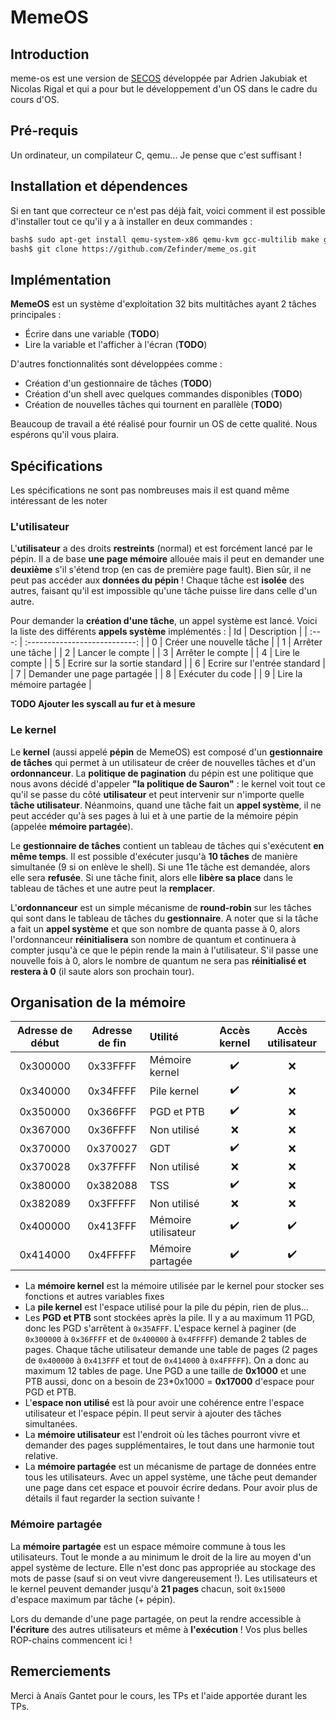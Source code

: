# MemeOS

## Introduction

meme-os est une version de [SECOS](https://github.com/sduverger/secos) développée par Adrien Jakubiak et Nicolas Rigal et qui a pour but le développement d'un OS dans le cadre du cours d'OS.

## Pré-requis

Un ordinateur, un compilateur C, qemu... Je pense que c'est suffisant !

## Installation et dépendences

Si en tant que correcteur ce n'est pas déjà fait, voici comment il est possible d'installer tout ce qu'il y a à installer en deux commandes :

```bash
bash$ sudo apt-get install qemu-system-x86 qemu-kvm gcc-multilib make git
bash$ git clone https://github.com/Zefinder/meme_os.git
```

## Implémentation

**MemeOS** est un système d'exploitation 32 bits multitâches ayant 2 tâches principales :
- Écrire dans une variable (**TODO**)
- Lire la variable et l'afficher à l'écran (**TODO**)

D'autres fonctionnalités sont développées comme :
- Création d'un gestionnaire de tâches (**TODO**)
- Création d'un shell avec quelques commandes disponibles (**TODO**)
- Création de nouvelles tâches qui tournent en parallèle (**TODO**)

Beaucoup de travail a été réalisé pour fournir un OS de cette qualité. Nous espérons qu'il vous plaira.

## Spécifications

Les spécifications ne sont pas nombreuses mais il est quand même intéressant de les noter

### L'utilisateur

L'**utilisateur** a des droits **restreints** (normal) et est forcément lancé par le pépin. Il a de base **une page mémoire** allouée mais il peut en demander une **deuxième** s'il s'étend trop (en cas de première page fault). Bien sûr, il ne peut pas accéder aux **données du pépin** ! Chaque tâche est **isolée** des autres, faisant qu'il est impossible qu'une tâche puisse lire dans celle d'un autre.

Pour demander la **création d'une tâche**, un appel système est lancé. Voici la liste des différents **appels système** implémentés : 
|  Id   |          Description          |
| :---: | :---------------------------: |
|   0   |   Créer une nouvelle tâche    |
|   1   |       Arrêter une tâche       |
|   2   |       Lancer le compte        |
|   3   |       Arrêter le compte       |
|   4   |        Lire le compte         |
|   5   | Ecrire sur la sortie standard |
|   6   | Ecrire sur l'entrée standard  |
|   7   |  Demander une page partagée   |
|   8   |       Exécuter du code        |
|   9   |   Lire la mémoire partagée    |

**TODO Ajouter les syscall au fur et à mesure**

### Le kernel

Le **kernel** (aussi appelé **pépin** de MemeOS) est composé d'un **gestionnaire de tâches** qui permet à un utilisateur de créer de nouvelles tâches et d'un **ordonnanceur**. La **politique de pagination** du pépin est une politique que nous avons décidé d'appeler **"la politique de Sauron"** : le kernel voit tout ce qu'il se passe du côté **utilisateur** et peut intervenir sur n'importe quelle **tâche utilisateur**. Néanmoins, quand une tâche fait un **appel système**, il ne peut accéder qu'à ses pages à lui et à une partie de la mémoire pépin (appelée **mémoire partagée**). 

Le **gestionnaire de tâches** contient un tableau de tâches qui s'exécutent **en même temps**. Il est possible d'exécuter jusqu'à **10 tâches** de manière simultanée (9 si on enlève le shell). Si une 11e tâche est demandée, alors elle sera **refusée**. Si une tâche finit, alors elle **libère sa place** dans le tableau de tâches et une autre peut la **remplacer**. 

L'**ordonnanceur** est un simple mécanisme de **round-robin** sur les tâches qui sont dans le tableau de tâches du **gestionnaire**. A noter que si la tâche a fait un **appel système** et que son nombre de quanta passe à 0, alors l'ordonnanceur **réinitialisera** son nombre de quantum et continuera à compter jusqu'à ce que le pépin rende la main à l'utilisateur. S'il passe une nouvelle fois à 0, alors le nombre de quantum ne sera pas **réinitialisé et restera à 0** (il saute alors son prochain tour). 

## Organisation de la mémoire

| Adresse de début | Adresse de fin | Utilité             |    Accès kernel    | Accès utilisateur  |
| :--------------: | :------------: | :------------------ | :----------------: | :----------------: |
|     0x300000     |    0x33FFFF    | Mémoire kernel      | :heavy_check_mark: |        :x:         |
|     0x340000     |    0x34FFFF    | Pile kernel         | :heavy_check_mark: |        :x:         |
|     0x350000     |    0x366FFF    | PGD et PTB          | :heavy_check_mark: |        :x:         |
|     0x367000     |    0x36FFFF    | Non utilisé         |        :x:         |        :x:         |
|     0x370000     |    0x370027    | GDT                 | :heavy_check_mark: |        :x:         |
|     0x370028     |    0x37FFFF    | Non utilisé         |        :x:         |        :x:         |
|     0x380000     |    0x382088    | TSS                 | :heavy_check_mark: |        :x:         |
|     0x382089     |    0x3FFFFF    | Non utilisé         |        :x:         |        :x:         |
|     0x400000     |    0x413FFF    | Mémoire utilisateur | :heavy_check_mark: | :heavy_check_mark: |
|     0x414000     |    0x4FFFFF    | Mémoire partagée    | :heavy_check_mark: | :heavy_check_mark: |

- La **mémoire kernel** est la mémoire utilisée par le kernel pour stocker ses fonctions et autres variables fixes
- La **pile kernel** est l'espace utilisé pour la pile du pépin, rien de plus...
- Les **PGD et PTB** sont stockées après la pile. Il y a au maximum 11 PGD, donc les PGD s'arrêtent à `0x35AFFF`. L'espace kernel à paginer (de `0x300000` à `0x36FFFF` et de `0x400000` à `0x4FFFFF`) demande 2 tables de pages. Chaque tâche utilisateur demande une table de pages (2 pages de `0x400000` à `0x413FFF` et tout de `0x414000` à `0x4FFFFF`). On a donc au maximum 12 tables de page. Une PGD a une taille de **0x1000** et une PTB aussi, donc on a besoin de 23*0x1000 = **0x17000** d'espace pour PGD et PTB.
- L'**espace non utilisé** est là pour avoir une cohérence entre l'espace utilisateur et l'espace pépin. Il peut servir à ajouter des tâches simultanées.
- La **mémoire utilisateur** est l'endroit où les tâches pourront vivre et demander des pages supplémentaires, le tout dans une harmonie tout relative.
- La **mémoire partagée** est un mécanisme de partage de données entre tous les utilisateurs. Avec un appel système, une tâche peut demander une page dans cet espace et pouvoir écrire dedans. Pour avoir plus de détails il faut regarder la section suivante !

### Mémoire partagée

La **mémoire partagée** est un espace mémoire commune à tous les utilisateurs. Tout le monde a au minimum le droit de la lire au moyen d'un appel système de lecture. Elle n'est donc pas appropriée au stockage des mots de passe (sauf si on veut vivre dangereusement !). Les utilisateurs et le kernel peuvent demander jusqu'à **21 pages** chacun, soit `0x15000` d'espace maximum par tâche (+ pépin).

Lors du demande d'une page partagée, on peut la rendre accessible à **l'écriture** des autres utilisateurs et même à **l'exécution** ! Vos plus belles ROP-chains commencent ici !

## Remerciements

Merci à Anaïs Gantet pour le cours, les TPs et l'aide apportée durant les TPs. 
